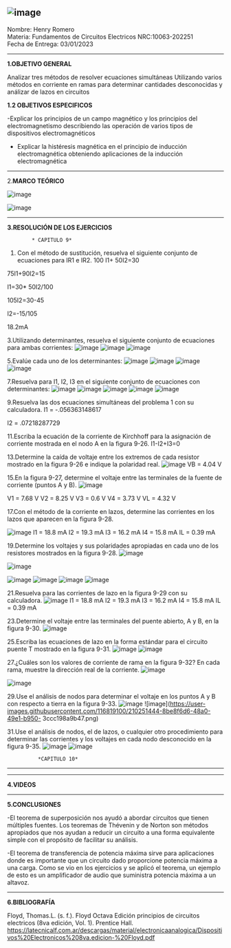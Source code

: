![image](https://user-images.githubusercontent.com/116819100/202600463-84a8f18b-6274-4eb5-abe0-1334f3dc985c.png)
----------------------------------------------------------------------------------------------------------------------------------------
Nombre: Henry Romero        
Materia: Fundamentos de Circuitos Electricos NRC:10063-202251  
Fecha de Entrega: 03/01/2023

-------------------------------------------------------------------------------------------------------------------------------------

**1.OBJETIVO GENERAL**

Analizar tres métodos de resolver ecuaciones simultáneas Utilizando varios métodos en corriente en ramas para determinar cantidades desconocidas y análizar de lazos en circuitos


**1.2 OBJETIVOS ESPECIFICOS**

-Explicar los principios de un campo magnético y los principios del electromagnetismo describiendo las operación de varios tipos de dispositivos electromagnéticos

- Explicar la histéresis magnética en el principio de inducción electromagnética obteniendo aplicaciones de la inducción electromagnética

-----------------------------------------------------------------------------------------------------------------------------

2.**MARCO TEÓRICO**

![image](https://user-images.githubusercontent.com/116819100/210250098-54d48d07-e9a6-4e56-acc7-eb931ac46eb1.png)


![image](https://user-images.githubusercontent.com/116819100/210250032-0f4e6eb2-e43a-4f75-afea-6d2ed00ee26b.png)















--------------------------------------------------

**3.RESOLUCIÓN DE LOS EJERCICIOS**

            * CAPITULO 9*
1. Con el método de sustitución, resuelva el siguiente conjunto de ecuaciones para IR1 e IR2.
100 I1+ 50I2=30

75I1+90I2=15

I1=30* 50I2/100

105I2=30-45

I2=-15/105

18.2mA

3.Utilizando determinantes, resuelva el siguiente conjunto de ecuaciones para ambas corrientes:
![image](https://user-images.githubusercontent.com/116819100/210250624-63461161-69eb-4364-bc17-1f94838dc185.png)
![image](https://user-images.githubusercontent.com/116819100/210250636-aea2fb70-4f33-47ba-b58c-7c8e50a7f112.png)
![image](https://user-images.githubusercontent.com/116819100/210250643-b042b901-3769-489b-abfb-aed2a150afe7.png)

5.Evalúe cada uno de los determinantes:
![image](https://user-images.githubusercontent.com/116819100/210250669-fc697b36-bfa9-42f2-8586-12f80765608a.png)
![image](https://user-images.githubusercontent.com/116819100/210250684-f6528659-efe3-4dba-8689-f1dbb954bc6b.png)
![image](https://user-images.githubusercontent.com/116819100/210250690-73a70ff1-f44e-44ef-b6f1-9337ed519915.png)
![image](https://user-images.githubusercontent.com/116819100/210250701-d700e25f-c319-4119-92dd-0a4bb94674e3.png)

7.Resuelva para I1, I2, I3 en el siguiente conjunto de ecuaciones con determinantes:
![image](https://user-images.githubusercontent.com/116819100/210250805-5f44efe3-43ca-4189-8121-5a98dae55be6.png)
![image](https://user-images.githubusercontent.com/116819100/210250811-71caf08b-dfb9-435a-8140-6a3558f82674.png)
![image](https://user-images.githubusercontent.com/116819100/210250835-45e4ac74-671a-447f-9120-cfa912c03989.png)
![image](https://user-images.githubusercontent.com/116819100/210250844-fdd223f2-edec-439e-b116-6d4019cbb6ba.png)
![image](https://user-images.githubusercontent.com/116819100/210250851-be9f5d55-a5ba-4162-aeec-20bc7df2856d.png)

9.Resuelva las dos ecuaciones simultáneas del problema 1 con su calculadora.
I1 = -.056363148617

I2 = .07218287729

11.Escriba la ecuación de la corriente de Kirchhoff para la asignación de corriente mostrada en el nodo A en la figura 9-26.
I1-I2+I3=0

13.Determine la caída de voltaje entre los extremos de cada resistor mostrado en la figura 9-26 e indique la polaridad real.
![image](https://user-images.githubusercontent.com/116819100/210250963-fb9e5404-460d-45d2-a9b9-3361d2e51a3f.png)
VB = 4.04 V

15.En la figura 9-27, determine el voltaje entre las terminales de la fuente de corriente (puntos A y B).
![image](https://user-images.githubusercontent.com/116819100/210251006-3a2656a5-a2d4-4202-89fc-f497c4c1aba7.png)

V1 = 7.68 V V2 = 8.25 V V3 = 0.6 V V4 = 3.73 V VL = 4.32 V
 
 17.Con el método de la corriente en lazos, determine las corrientes en los lazos que aparecen en la figura 9-28.

![image](https://user-images.githubusercontent.com/116819100/210251039-aa9a330b-19c4-4138-bde3-d989ea152a9d.png)
I1 = 18.8 mA I2 = 19.3 mA I3 = 16.2 mA I4 = 15.8 mA IL = 0.39 mA

19.Determine los voltajes y sus polaridades apropiadas en cada uno de los resistores mostrados en la figura 9-28.
![image](https://user-images.githubusercontent.com/116819100/210251079-e2141d45-ead4-48d5-88bb-0b7368d7c6e2.png)

![image](https://user-images.githubusercontent.com/116819100/210251107-4b31f29a-b5e8-42be-8b2e-8478f9fd2f37.png)

![image](https://user-images.githubusercontent.com/116819100/210251119-d4687d11-2583-4caa-bbf9-ccf2ec924f95.png)
![image](https://user-images.githubusercontent.com/116819100/210251129-3fef3935-5bc1-4c0c-93d8-73276ac91599.png)
![image](https://user-images.githubusercontent.com/116819100/210251161-b60032f1-c329-40e1-8daa-9e67f5dfdf1e.png)
![image](https://user-images.githubusercontent.com/116819100/210251173-b2c908b2-82c6-46d5-bfdb-51a2a7c5b627.png)

21.Resuelva para las corrientes de lazo en la figura 9-29 con su calculadora.
![image](https://user-images.githubusercontent.com/116819100/210251214-5bd376bb-a940-4d4f-b732-623dd2025f46.png)
I1 = 18.8 mA I2 = 19.3 mA I3 = 16.2 mA I4 = 15.8 mA IL = 0.39 mA

23.Determine el voltaje entre las terminales del puente abierto, A y B, en la figura 9-30.
![image](https://user-images.githubusercontent.com/116819100/210251254-657157ac-c611-4a24-b35d-6dd27183e97d.png)

25.Escriba las ecuaciones de lazo en la forma estándar para el circuito puente T mostrado en la figura 9-31.
![image](https://user-images.githubusercontent.com/116819100/210251288-a7730d2d-5e9b-425a-b64a-f15ad42a0c1c.png)
![image](https://user-images.githubusercontent.com/116819100/210251368-54de5c65-280e-424e-b55d-45697df60763.png)

27.¿Cuáles son los valores de corriente de rama en la figura 9-32? En cada rama, muestre la dirección real de la corriente.
![image](https://user-images.githubusercontent.com/116819100/210251393-85c64237-548f-4286-badc-1bb67685e985.png)

![image](https://user-images.githubusercontent.com/116819100/210251411-a7b3b9ef-9352-454a-944d-da7dfbebcd00.png)

29.Use el análisis de nodos para determinar el voltaje en los puntos A y B con respecto a tierra en la figura 9-33.
![image](https://user-images.githubusercontent.com/116819100/210251436-6c19f5ff-bf87-401e-bd2a-a4afebc0afc0.png)
![image](https://user-images.githubusercontent.com/116819100/210251444-8be8f6d6-48a0-49e1-b950-
3ccc198a9b47.png)

31.Use el análisis de nodos, el de lazos, o cualquier otro procedimiento para determinar las corrientes y los voltajes en cada nodo desconocido en la figura 9-35.
![image](https://user-images.githubusercontent.com/116819100/210251495-8e87f7a4-8ca0-4843-b3a5-81124dd6f763.png)
![image](https://user-images.githubusercontent.com/116819100/210251510-195b473d-da8f-49ca-813f-3546bdea8088.png)


              *CAPITULO 10*
              
              
              
              
              









































































-------------------------------------------------------------------------















































--------------------------------------------------------------------------------------------------------

**4.VIDEOS**

------------------------------------------------------------------------------------------------------
**5.CONCLUSIONES**


-El teorema de superposición nos ayudó a abordar circuitos que tienen múltiples fuentes. Los teoremas de Thévenin y de Norton son métodos apropiados que nos ayudan a reducir un circuito a una forma equivalente simple con el propósito de facilitar su análisis.

-El teorema de transferencia de potencia máxima sirve para aplicaciones donde es importante que un circuito dado proporcione potencia máxima a una carga. Como se vio en los ejercicios y se aplicó el teorema, un ejemplo de esto es un amplificador de audio que suministra potencia máxima a un altavoz.

--------------------------------------------------------------------------------------------------------
**6.BIBLIOGRAFÍA**

Floyd, Thomas.L. (s. f.). Floyd Octava Edición principios de circuitos electricos (8va edición, Vol. 1). Prentice Hall. https://latecnicalf.com.ar/descargas/material/electronicaanalogica/Dispositivos%20Electronicos%208va.edicion-%20Floyd.pdf
